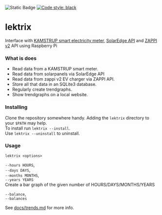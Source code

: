 ![Static Badge](https://img.shields.io/badge/release-rolling-lightgreen)
[![Code style: black](https://img.shields.io/badge/code%20style-black-000000.svg)](https://github.com/psf/black)

# lektrix

Interface
with [KAMSTRUP smart electricity meter](https://www.kamstrup.com/), [SolarEdge API](https://www.solaredge.com/)
and [ZAPPI v2](https://myenergi.com/) API using Raspberry Pi

### What is does

*  Read data from a KAMSTRUP smart meter.
*  Read data from solarpanels via SolarEdge API
*  Read data from zappi v2 EV charger via ZAPPI API.
*  Store all that data in an SQLite3 database.
*  Regularly create trendgraphs.
*  Show trendgraphs on a local website.

### Installing

Clone the repository somewhere handy. Adding the `lektrix` directory to your `$PATH` may help.   
To install run `lektrix --install`.   
Use `lektrix --uninstall` to uninstall.

### Usage

`lektrix <options>`

`--hours HOURS`,  
`--days DAYS`,  
`--months MONTHS`,  
`--years YEARS`  
Create a bar graph of the given number of HOURS/DAYS/MONTHS/YEARS

`--balance`,  
`--balances`

See [docs/trends.md](./docs/trends.md) for more info.


